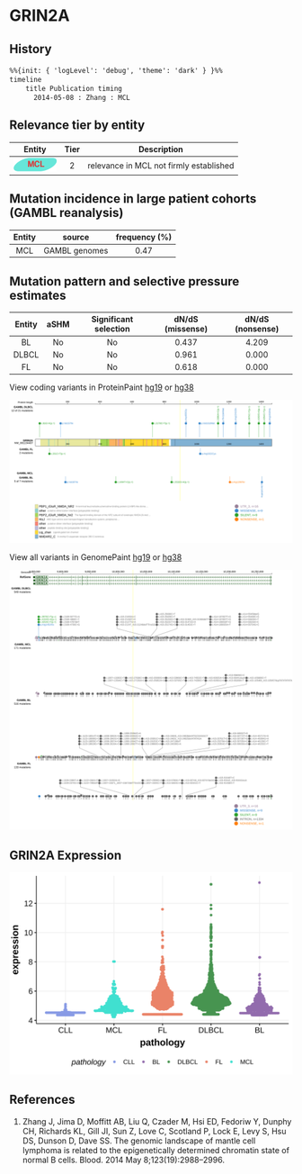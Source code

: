 # GRIN2A

## History
```mermaid
%%{init: { 'logLevel': 'debug', 'theme': 'dark' } }%%
timeline
    title Publication timing
      2014-05-08 : Zhang : MCL
```

## Relevance tier by entity

|Entity|Tier|Description                            |
|:------:|:----:|---------------------------------------|
|![MCL](images/icons/MCL_tier2.png)   |2   |relevance in MCL not firmly established|

## Mutation incidence in large patient cohorts (GAMBL reanalysis)

|Entity|source       |frequency (%)|
|:------:|:-------------:|:-------------:|
|MCL   |GAMBL genomes|0.47         |

## Mutation pattern and selective pressure estimates

|Entity|aSHM|Significant selection|dN/dS (missense)|dN/dS (nonsense)|
|:------:|:----:|:---------------------:|:----------------:|:----------------:|
|BL    |No  |No                   |0.437           |4.209           |
|DLBCL |No  |No                   |0.961           |0.000           |
|FL    |No  |No                   |0.618           |0.000           |




View coding variants in ProteinPaint [hg19](https://morinlab.github.io/LLMPP/GAMBL/GRIN2A_protein.html)  or [hg38](https://morinlab.github.io/LLMPP/GAMBL/GRIN2A_protein_hg38.html)

![](images/proteinpaint/GRIN2A_NM_001134407.svg)

View all variants in GenomePaint [hg19](https://morinlab.github.io/LLMPP/GAMBL/GRIN2A.html)  or [hg38](https://morinlab.github.io/LLMPP/GAMBL/GRIN2A_hg38.html)

![](images/proteinpaint/GRIN2A.svg)

## GRIN2A Expression
![](images/gene_expression/GRIN2A_by_pathology.svg)
<!-- ORIGIN: zhangGenomicLandscapeMantle2014 -->
<!-- MCL: zhangGenomicLandscapeMantle2014 -->

## References
1.  Zhang J, Jima D, Moffitt AB, Liu Q, Czader M, Hsi ED, Fedoriw Y, Dunphy CH, Richards KL, Gill JI, Sun Z, Love C, Scotland P, Lock E, Levy S, Hsu DS, Dunson D, Dave SS. The genomic landscape of mantle cell lymphoma is related to the epigenetically determined chromatin state of normal B cells. Blood. 2014 May 8;123(19):2988–2996. 
